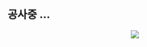 ## 공사중 ...
<p align="center">
  <img src="https://github.com/GDSC-PKNU-Official/.github/assets/98441203/05ce213d-6c83-4af5-a9f7-d3a4ba4db4e1">
</p>
